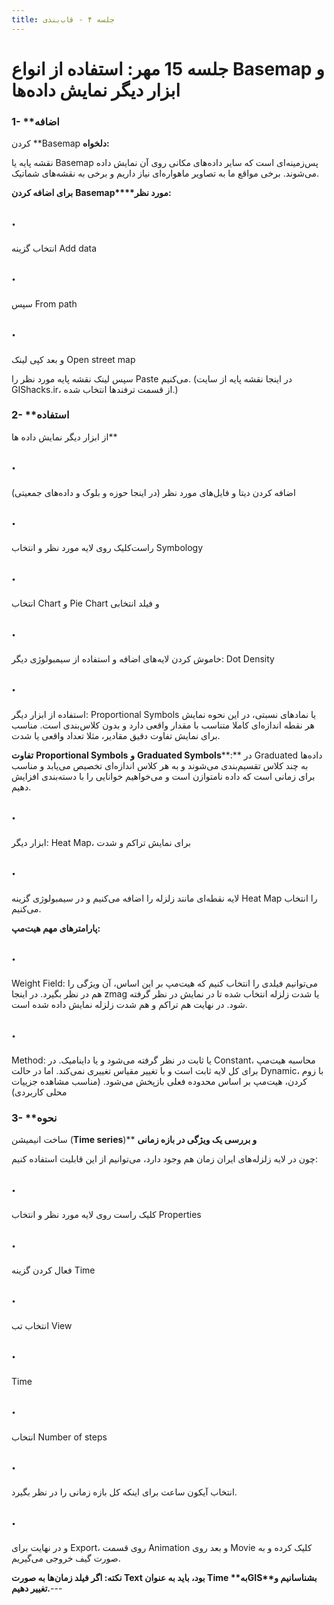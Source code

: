 ```yaml
---
title: جلسه ۴ - قاب‌بندی 
---
```

# جلسه 15 مهر: استفاده از انواع Basemap و ابزار دیگر نمایش داده‌ها

### **1-**   **اضافه
کردن **Basemap **دلخواه:**

نقشه پایه یا Basemap پس‌زمینه‌ای
است که سایر داده‌های مکانی روی آن نمایش داده می‌شوند. برخی مواقع ما به تصاویر
ماهواره‌ای نیاز داریم و برخی به نقشه‌های شماتیک.

**برای اضافه کردن** **Basemap****مورد نظر:**

## ·      
انتخاب گزینه Add data

## ·      
سپس From path

## ·      
و بعد کپی
لینک Open street map

سپس لینک نقشه پایه مورد نظر را Paste می‌کنیم.
(در اینجا نقشه پایه از سایت GIShacks.ir، از قسمت ترفندها انتخاب شده.)

### **2-**   **استفاده
از ابزار دیگر نمایش داده ها**

## ·      
اضافه کردن
دیتا و فایل‌های مورد نظر (در اینجا حوزه و بلوک و داده‌های جمعیتی)

## ·      
راست‌کلیک روی
لایه مورد نظر و انتخاب Symbology

## ·      
انتخاب Chart  و Pie Chart و فیلد انتخابی

## ·      
 خاموش کردن لایه‌های اضافه و استفاده از
سیمبولوژی دیگر: Dot Density

## ·      
استفاده از
ابزار دیگر: Proportional Symbols یا
نمادهای نسبتی، در این نحوه نمایش هر نقطه اندازه‌ای کاملا متناسب با مقدار واقعی
دارد و بدون کلاس‌بندی است. مناسب برای نمایش تفاوت دقیق مقادیر، مثلا تعداد واقعی
یا شدت. 

**تفاوت** **Proportional Symbols** **و** **Graduated Symbols****:** در Graduated
داده‌ها به چند کلاس تقسیم‌بندی می‌شوند و به هر کلاس اندازه‌ای تخصیص می‌یابد و
مناسب برای زمانی است که داده نامتوازن است و می‌خواهیم خوانایی را با دسته‌بندی
افزایش دهیم.

## ·      
ابزار دیگر: Heat Map، برای نمایش تراکم و شدت

## ·      
لایه‌ نقطه‌ای
مانند زلزله را اضافه می‌کنیم و در سیمبولوژی گزینه Heat Map را انتخاب می‌کنیم.

**پارامترهای
مهم هیت‌مپ:**

## ·      
Weight Field: می‌توانیم فیلدی را انتخاب کنیم که هیت‌مپ بر این اساس، آن ویژگی
را هم در نظر بگیرد. در اینجا  zmag یا شدت زلزله انتخاب شده تا در نمایش در نظر گرفته شود. در نهایت
هم تراکم و هم شدت زلزله نمایش داده شده است.

## ·      
Method: یا ثابت در نظر گرفته می‌شود و یا داینامیک. در Constant، محاسبه هیت‌مپ برای کل لایه ثابت است و با
تغییر مقیاس تغییری نمی‌کند. اما در حالت Dynamic، با زوم کردن، هیت‌مپ بر اساس محدوده فعلی بازپخش می‌شود. (مناسب
مشاهده جزییات محلی کاربردی)

### **3-**   **نحوه
ساخت انیمیشن (**Time series**)** **و بررسی یک ویژگی در بازه زمانی**

چون در
لایه زلزله‌های ایران زمان هم وجود دارد، می‌توانیم از این قابلیت استفاده کنیم:

## ·      
کلیک راست روی
لایه مورد نظر و انتخاب Properties

## ·      
فعال کردن
گزینه Time

## ·      
انتخاب تب View

## ·      
 Time

## ·      
انتخاب Number of steps

## ·      
انتخاب آیکون
ساعت برای اینکه کل بازه زمانی را در نظر بگیرد.

## ·      
و در نهایت
برای Export، روی قسمت Animation و بعد روی Movie کلیک کرده و به صورت گیف خروجی می‌گیریم.

**نکته:
اگر فیلد زمان‌ها به صورت ****Text** **بود، باید به عنوان** **Time** **به****GIS****بشناسانیم و تغییر دهیم.**---

